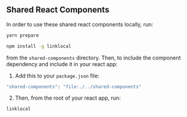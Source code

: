 ## Shared React Components

In order to use these shared react components locally, run:

```bash
yarn prepare
```

```bash
npm install -g linklocal
```

from the `shared-components` directory. Then, to include the component dependency and include it in your react app:

1. Add this to your `package.json` file:

```bash
"shared-components": "file:./../shared-components"
```

2. Then, from the root of your react app, run:

```bash
linklocal
```
